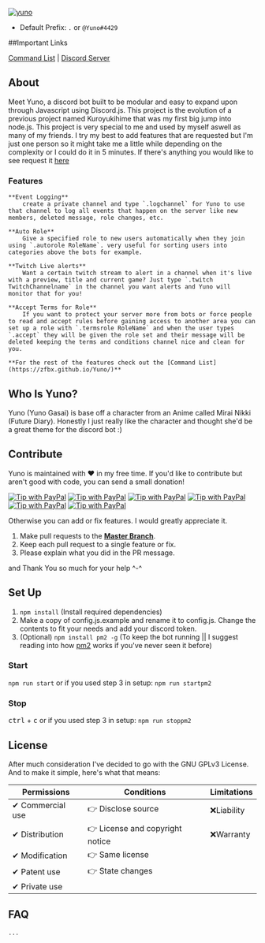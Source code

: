 [![yuno](https://raw.githubusercontent.com/zfbx/Yuno/master/docs/yunoheader.png)](https://zfbx.github.io/Yuno/)

 * Default Prefix: `.` or `@Yuno#4429`

##Important Links

[Command List](https://zfbx.github.io/Yuno/) | [Discord Server](https://discord.gg/kXbV9Zu)

## About
Meet Yuno, a discord bot built to be modular and easy to expand upon through Javascript using Discord.js. This project is the evolution of a previous project named Kuroyukihime that was my first big jump into node.js. This project is very special to me and used by myself aswell as many of my friends. I try my best to add features that are requested but I'm just one person so it might take me a little while depending on the complexity or I could do it in 5 minutes. If there's anything you would like to see request it [here](https://github.com/zfbx/Yuno/issues/new)

### Features
    **Event Logging**
        create a private channel and type `.logchannel` for Yuno to use that channel to log all events that happen on the server like new members, deleted message, role changes, etc.
    
    **Auto Role**
        Give a specified role to new users automatically when they join using `.autorole RoleName`. very useful for sorting users into categories above the bots for example.
    
    **Twitch Live alerts**
        Want a certain twitch stream to alert in a channel when it's live with a preview, title and current game? Just type `.twitch TwitchChannelname` in the channel you want alerts and Yuno will monitor that for you!

    **Accept Terms for Role**
        If you want to protect your server more from bots or force people to read and accept rules before gaining access to another area you can set up a role with `.termsrole RoleName` and when the user types `.accept` they will be given the role set and their message will be deleted keeping the terms and conditions channel nice and clean for you.

    **For the rest of the features check out the [Command List](https://zfbx.github.io/Yuno/)**

## Who Is Yuno?
Yuno (Yuno Gasai) is base off a character from an Anime called Mirai Nikki (Future Diary). Honestly I just really like the character and thought she'd be a great theme for the discord bot :)

## Contribute

Yuno is maintained with ♥️ in my free time. If you'd like to contribute but aren't good with code, you can send a small donation!

[![Tip with PayPal](https://img.shields.io/badge/PayPal-Buy_me...-lightgrey.svg)](https://www.paypal.me/zfbx)
[![Tip with PayPal](https://img.shields.io/badge/soda-%245-green.svg)](https://www.paypal.me/zfbx/5)
[![Tip with PayPal](https://img.shields.io/badge/snacks-%2410-yellow.svg)](https://www.paypal.me/zfbx/10)
[![Tip with PayPal](https://img.shields.io/badge/lunch-%2420-orange.svg)](https://www.paypal.me/zfbx/20)
[![Tip with PayPal](https://img.shields.io/badge/dinner-%2450-red.svg)](https://www.paypal.me/zfbx/50)
[![Tip with PayPal](https://img.shields.io/badge/custom_amount-...-lightgrey.svg)](https://www.paypal.me/zfbx)

Otherwise you can add or fix features. I would greatly appreciate it.
1. Make pull requests to the [**Master Branch**](https://github.com/zfbx/Yuno/tree/master).
2. Keep each pull request to a single feature or fix.
3. Please explain what you did in the PR message.

and Thank You so much for your help ^-^

## Set Up
1. `npm install` (Install required dependencies)
2. Make a copy of config.js.example and rename it to config.js. Change the contents to fit your needs and add your discord token.
3. (Optional) `npm install pm2 -g` (To keep the bot running || I suggest reading into how [pm2](http://pm2.keymetrics.io/) works if you've never seen it before)

### Start
`npm run start`
or if you used step 3 in setup: `npm run startpm2`

### Stop
<kbd>ctrl</kbd> + <kbd>c</kbd> 
or if you used step 3 in setup: `npm run stoppm2`


## License
After much consideration I've decided to go with the GNU GPLv3 License. And to make it simple, here's what that means:

| **Permissions**   | **Conditions**                  | **Limitations** |
|-------------------|---------------------------------|-----------------|
|✔ Commercial use  |👉 Disclose source              |❌Liability       |
|✔ Distribution    |👉 License and copyright notice |❌Warranty        |
|✔ Modification    |👉 Same license                 |                   |
|✔ Patent use      |👉 State changes                |                   |
|✔ Private use     |                                 |                  |


## FAQ
    ...


